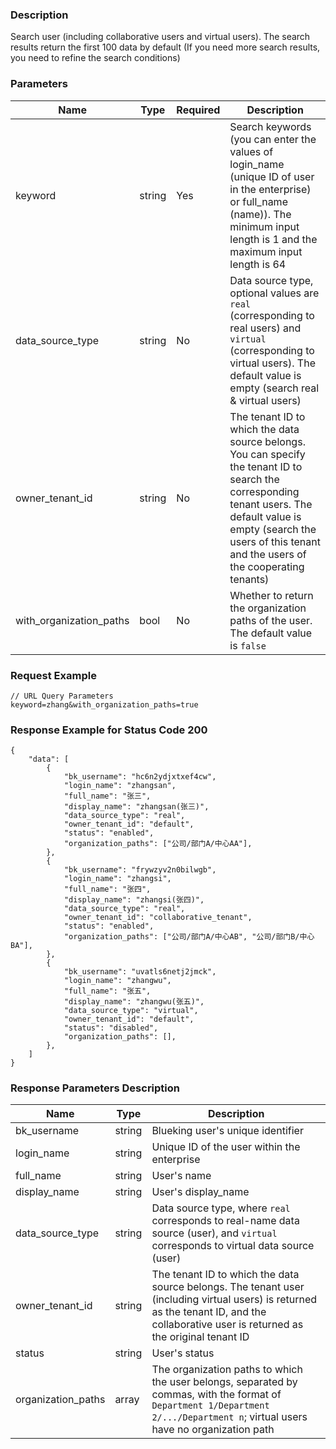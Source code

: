 ### Description

Search user (including collaborative users and virtual users). The search results return the first 100 data by default (If you need more search results, you need to refine the search conditions)

### Parameters

| Name                    | Type   | Required | Description                                                                                                                                                                                                                   |
|-------------------------|--------|----------|-------------------------------------------------------------------------------------------------------------------------------------------------------------------------------------------------------------------------------|
| keyword                 | string | Yes      | Search keywords (you can enter the values of login_name (unique ID of user in the enterprise) or full_name (name)). The minimum input length is 1 and the maximum input length is 64                                          |
| data_source_type        | string | No       | Data source type, optional values are `real` (corresponding to real users) and `virtual` (corresponding to virtual users). The default value is empty (search real & virtual users)                                           |
| owner_tenant_id         | string | No       | The tenant ID to which the data source belongs. You can specify the tenant ID to search the corresponding tenant users. The default value is empty (search the users of this tenant and the users of the cooperating tenants) |
| with_organization_paths | bool   | No       | Whether to return the organization paths of the user. The default value is `false`                                                                                                                                            |

### Request Example

```
// URL Query Parameters
keyword=zhang&with_organization_paths=true
```

### Response Example for Status Code 200

```json5
{
    "data": [
        {
            "bk_username": "hc6n2ydjxtxef4cw",
            "login_name": "zhangsan",
            "full_name": "张三",
            "display_name": "zhangsan(张三)",
            "data_source_type": "real",
            "owner_tenant_id": "default",
            "status": "enabled",
            "organization_paths": ["公司/部门A/中心AA"],
        },
        {
            "bk_username": "frywzyv2n0bilwgb",
            "login_name": "zhangsi",
            "full_name": "张四",
            "display_name": "zhangsi(张四)",
            "data_source_type": "real",
            "owner_tenant_id": "collaborative_tenant",
            "status": "enabled",
            "organization_paths": ["公司/部门A/中心AB", "公司/部门B/中心BA"],
        },
        {
            "bk_username": "uvatls6netj2jmck",
            "login_name": "zhangwu",
            "full_name": "张五",
            "display_name": "zhangwu(张五)",
            "data_source_type": "virtual",
            "owner_tenant_id": "default",
            "status": "disabled",
            "organization_paths": [],
        },
    ]
}
```

### Response Parameters Description

| Name               | Type   | Description                                                                                                                                                                              |
|--------------------|--------|------------------------------------------------------------------------------------------------------------------------------------------------------------------------------------------|
| bk_username        | string | Blueking user's unique identifier                                                                                                                                                        |
| login_name         | string | Unique ID of the user within the enterprise                                                                                                                                              |
| full_name          | string | User's name                                                                                                                                                                              |
| display_name       | string | User's display_name                                                                                                                                                                      |
| data_source_type   | string | Data source type, where `real` corresponds to real-name data source (user), and `virtual` corresponds to virtual data source (user)                                                      |
| owner_tenant_id    | string | The tenant ID to which the data source belongs. The tenant user (including virtual users) is returned as the tenant ID, and the collaborative user is returned as the original tenant ID |
| status             | string | User's status                                                                                                                                                                            |
| organization_paths | array  | The organization paths to which the user belongs, separated by commas, with the format of `Department 1/Department 2/.../Department n`; virtual users have no organization path          |
